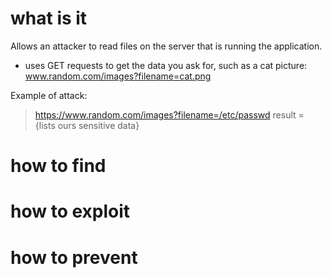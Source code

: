 # what is it

Allows an attacker to read files on the server that is running the application.
- uses GET requests to get the data you ask for, such as a cat picture: www.random.com/images?filename=cat.png

Example of attack:
> https://www.random.com/images?filename=/etc/passwd
>       result = {lists ours sensitive data}

# how to find


# how to exploit


# how to prevent

